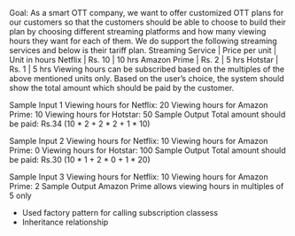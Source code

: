 Goal:
As a smart OTT company, we want to offer customized OTT plans for our customers
so that the customers should be able to choose to build their plan by choosing different
streaming platforms and how many viewing hours they want for each of them.
We do support the following streaming services and below is their tariff plan.
Streaming Service | Price per unit    | Unit in hours
Netflix           | Rs. 10            | 10 hrs
Amazon Prime      |   Rs. 2           | 5 hrs
Hotstar           | Rs. 1             | 5 hrs
Viewing hours can be subscribed based on the multiples of the above mentioned units only.
Based on the user’s choice, the system should show the total amount which should be paid by
the customer.

Sample Input 1
Viewing hours for Netflix: 20
Viewing hours for Amazon Prime: 10
Viewing hours for Hotstar: 50
Sample Output
Total amount should be paid: Rs.34 (10 * 2 + 2 * 2 + 1 * 10)

Sample Input 2
Viewing hours for Netflix: 10
Viewing hours for Amazon Prime: 0
Viewing hours for Hotstar: 100
Sample Output
Total amount should be paid: Rs.30 (10 * 1 + 2 * 0 + 1 * 20)

Sample Input 3
Viewing hours for Netflix: 10
Viewing hours for Amazon Prime: 2
Sample Output
Amazon Prime allows viewing hours in multiples of 5 only

- Used factory pattern for calling subscription classess
- Inheritance relationship
